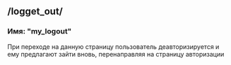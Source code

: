 ## /logget_out/
### Имя: "my_logout"

При переходе на данную страницу пользователь деавторизируется и ему предлагают зайти вновь, перенаправляя на страницу авторизации